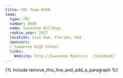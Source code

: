 ```yaml
---
title: FRC Team 6609
team:
  type: FRC
  number: 6609
  name: Suwannee Bulldogs
  rookie_year: 2017
  location: Live Oak, Florida, USA
  sponsors:
  - Suwannee High School
  links:
    Website: http://Suwannee Robotics  (facebook)
---
```


{% include remove_this_line_and_add_a_paragraph %}